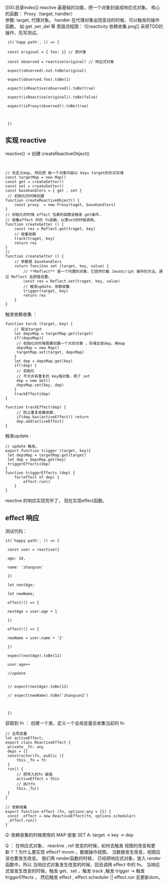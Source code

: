 [[00.目录index]]
reactive 最基础的功能，把一个对象封装成响应式对象。
核心的函数：
Proxy（target, handler）  
参数: target, 代理对象。
		handler 在代理对象出现变动的时候，可以触发的操作函数， 
		如 get ,set ,del 等
思路流程图：
![[reactivity 依赖收集.png]]
采用TDD的操作，先写测试。
```
 it('happ path', () => {

 const original = { foo: 1} // 原对象

 const observed = reactive(original) // 响应式对象

 expect(observed).not.toBe(original)

 expect(observed.foo).toBe(1)

 expect(isReactive(observed)).toBe(true)

 expect(isReactive(original)).toBe(false)

 expect(isProxy(observed)).toBe(true)

  

 })
```
 
##  实现 reactive

 reactive() -> 创建 createReactiveObject()
```


// 先定义map, 然后把 每一个对象内容以 key= target的形式存储
const targetMap = new Map()
const get = createGetter() 
const set = createSetter()
const basehandlers = { get , set }
 // 初始化的时候创建
function createReactiveObject() {
	const proxy  = new Proxy(taget, basehandlers)
}
// 初始化的时候 effect 包裹的函数会触发 get操作，
// 收集effect 中的 fn函数，以便set的时候调用。
function createGetter () {
	const res = Reflect.get(traget, key)
	// 收集依赖
	track(traget, key)
	return res
}
// 
function createSetter () {
	// 参数是 basehandlers
	return funciton set (target, key, value) {
		// **Reflect** 是一个内置的对象，它提供拦截 JavaScript 操作的方法。通过 Reflect 去把值设置。
		const res = Reflect.set(traget, key, value)
		// 触发update，依赖收集
		trigger(target, key)
		return res
	}
} 

```

触发依赖收集 ：
```
function tarck (target, key) {
	// 取出target
	let depsMap = targetMap.get(target)
	if(!depsMap){
	 // 初始化的时候需要创建一个大的对象 ，存储全部dep，用map
	 depsMap = new Map()
	 targetMap.set(target, depsMap)
	}
	let dep = depsMap.get(key)
	if(!dep) {
	 // 初始化
	 // 不允许有重复的 key值对象，用了 set
	 dep = new Set()
	 depsMap.set(key, dep)
	}
	trackEffect(dep)
}

function trackEffect(dep) {
	 // 防止重复收集依赖.
	 if(dep.has(activeEffect)) return
	 dep.add(activeEffect)
}

```

触发update :
```
// update 触发。
export function trigger (target, key){
 let depsMap = targetMap.get(target)
 let dep = depsMap.get(key)
 triggerEffects(dep)
}
function triggerEffects (dep) {
	for(effect of dep) {
		effect.run()
	}
}

```
reactive 的响应实现完毕了， 现在实现effect函数。

## effect 响应
测试代码：
```
it('happy path', () => {

 const user = reactive({

 age: 10,

 name: 'zhangsan'

 })

 let nextAge;

 let newName;

 effect(() => {

 nextAge = user.age + 1

 })

 effect(() => {

 newName = user.name + '2'

 })

 expect(nextAge).toBe(11)

 user.age++

 //update


 // expect(nextAge).toBe(12)

 // expect(newName).toBe('zhangsan2')

  

 })

```
获取到  fn ： 创建一个类，定义一个全局变量去收集当前的 fn
```
// 全局变量
let activeEffect;
export class ReactiveEffect {
 private _fn: any
 deps = []
 constructor(fn, public ){
	 this._fn = fn
 }
 run() {
	 // 把传入的fn 赋值
	 activeEffect = this
	 // 执行fn
	 this._fn() 
 }
}

// 依赖收集
export function effect (fn, options:any = {}) {
 const _effect = new ReactiveEffect(fn, options.scheduler)
 _effect.run()
}
```

Q:  依赖收集的时候使用的 MAP 嵌套 SET 
A: target -> key -> dep

Q ： 在响应式对象， reactive , ref 改变的时候，如何去触发 视图的改变和更新？？为什么要实现 effect?
mvvm ，数据操作视图， 当数据发生改变，视图应该也要发生改变。
我们再 render函数的时候， 已经把响应式对象，放入 render函数中。所以 当响应式对象发生改变的时候，回去调用  effect 中的 fn。
当响应式值发生改变的时候，触发 get、set  ，触发 track ,触发 trigger -> 触发 triggerEffects ， 然后触发 effect , 
effect.scheduler  || effect.run  去更新dom。